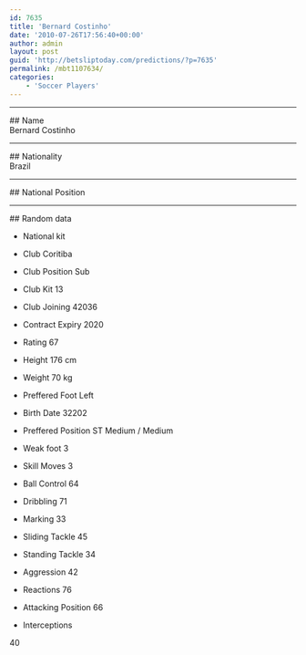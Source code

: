 ```yaml
---
id: 7635
title: 'Bernard Costinho'
date: '2010-07-26T17:56:40+00:00'
author: admin
layout: post
guid: 'http://betsliptoday.com/predictions/?p=7635'
permalink: /mbt1107634/
categories:
    - 'Soccer Players'
---
```


- - - - - -

\## Name  
 Bernard Costinho

- - - - - -

\## Nationality  
 Brazil

- - - - - -

\## National Position

- - - - - -

\## Random data

- National kit
- Club
 Coritiba

- Club Position
 Sub

- Club Kit
 13

- Club Joining
 42036

- Contract Expiry
 2020

- Rating
 67

- Height
 176 cm

- Weight
 70 kg

- Preffered Foot
 Left

- Birth Date
 32202

- Preffered Position
 ST Medium / Medium

- Weak foot
 3

- Skill Moves
 3

- Ball Control
 64

- Dribbling
 71

- Marking
 33

- Sliding Tackle
 45

- Standing Tackle
 34

- Aggression
 42

- Reactions
 76

- Attacking Position
 66

- Interceptions

 40